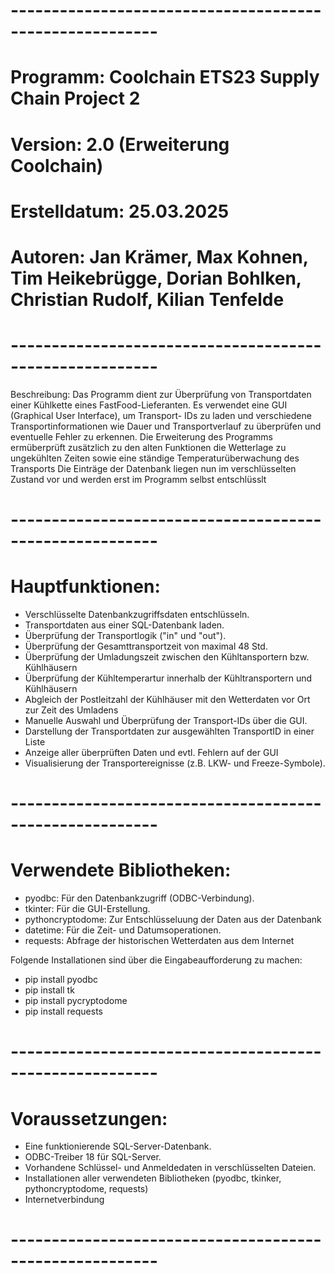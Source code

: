# --------------------------------------------------------
# Programm: Coolchain ETS23 Supply Chain Project 2
# Version: 2.0 (Erweiterung Coolchain)
# Erstelldatum: 25.03.2025
# Autoren: Jan Krämer, Max Kohnen, Tim Heikebrügge, Dorian Bohlken, Christian Rudolf, Kilian Tenfelde
# --------------------------------------------------------
 Beschreibung:
 Das Programm dient zur Überprüfung von Transportdaten einer Kühlkette eines FastFood-Lieferanten.
 Es verwendet eine GUI (Graphical User Interface), um Transport-
 IDs zu laden und verschiedene Transportinformationen wie Dauer 
 und Transportverlauf zu überprüfen und eventuelle Fehler zu erkennen.
 Die Erweiterung des Programms ermüberprüft zusätzlich zu den alten Funktionen
 die Wetterlage zu  ungekühlten Zeiten sowie eine ständige Temperaturüberwachung des Transports
 Die Einträge der Datenbank liegen nun im verschlüsselten Zustand vor und werden erst im Programm selbst entschlüsslt
# --------------------------------------------------------
# Hauptfunktionen:
 - Verschlüsselte Datenbankzugriffsdaten entschlüsseln.
 - Transportdaten aus einer SQL-Datenbank laden.
 - Überprüfung der Transportlogik ("in" und "out").
 - Überprüfung der Gesamttransportzeit von maximal 48 Std.
 - Überprüfung der Umladungszeit zwischen den Kühltansportern bzw. Kühlhäusern
 - Überprüfung der Kühltemperartur innerhalb der Kühltransportern und Kühlhäusern
 - Abgleich der Postleitzahl der Kühlhäuser mit den Wetterdaten vor Ort zur Zeit des Umladens
 - Manuelle Auswahl und Überprüfung der Transport-IDs über die GUI.
 - Darstellung der Transportdaten zur ausgewählten TransportID in einer Liste
 - Anzeige aller überprüften Daten und evtl. Fehlern auf der GUI
 - Visualisierung der Transportereignisse (z.B. LKW- und Freeze-Symbole).
# --------------------------------------------------------
# Verwendete Bibliotheken:
 - pyodbc: Für den Datenbankzugriff (ODBC-Verbindung).
 - tkinter: Für die GUI-Erstellung.
 - pythoncryptodome: Zur Entschlüsseluung der Daten aus der Datenbank
 - datetime: Für die Zeit- und Datumsoperationen.
 - requests: Abfrage der historischen Wetterdaten aus dem Internet

Folgende Installationen sind über die Eingabeaufforderung zu machen:
- pip install pyodbc
- pip install tk
- pip install pycryptodome
- pip install requests

# --------------------------------------------------------
# Voraussetzungen:
 - Eine funktionierende SQL-Server-Datenbank.
 - ODBC-Treiber 18 für SQL-Server.
 - Vorhandene Schlüssel- und Anmeldedaten in verschlüsselten Dateien.
 - Installationen aller verwendeten Bibliotheken (pyodbc, tkinker, pythoncryptodome, requests)
 - Internetverbindung
# --------------------------------------------------------
